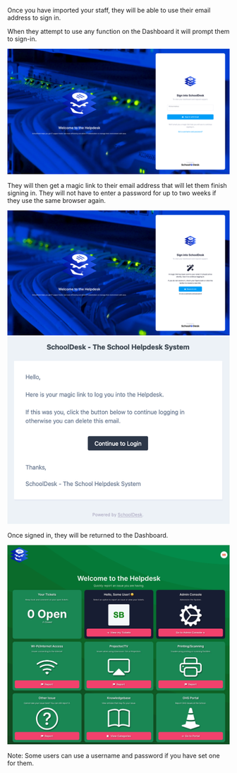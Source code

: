 Once you have imported your staff, they will be able to use their email address to sign in.

When they attempt to use any function on the Dashboard it will prompt them to sign-in.

<img src="/_media/loginscreen.png" class="resizable-image" />

They will then get a magic link to their email address that will let them finish signing in. They will not have to enter a password for up to two weeks if they use the same browser again.

<img src="/_media/magiclink.png" class="resizable-image" />
<br />
<img src="/_media/emaillink.png" class="resizable-image" />

Once signed in, they will be returned to the Dashboard.

<img src="/_media/dashboard.png" class="resizable-image" />

Note: Some users can use a username and password if you have set one for them.